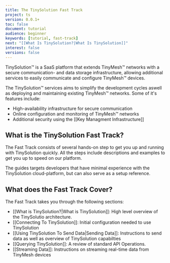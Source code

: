 ```yaml
---
title: The TinySolution Fast Track
project: ts
version: 0.0.1+
toc: false
document: tutorial
audience: beginner
keywords: [tutorial, fast-track]
next: "[[What Is TinySolution?|What Is TinySolution]]"
interest: false
versions: false
---
```


TinySolution™ is a SaaS platform that extends TinyMesh™ networks with
a secure communication- and data storage infrastructure, allowing
additional services to easily communicate and configure TinyMesh™
devices.

The TinySolution™ services aims to simplify the development cycles
aswell as deploying and maintaining existing TinyMesh™ networks. Some
of it's features include:

* High-availability infrastructure for secure communication
* Online configuration and monitoring of TinyMesh™ networks
* Additional security using the [[Key Managment Infrastructure]]

## What is the TinySolution Fast Track?

The Fast Track consists of several hands-on step to get you up and
running with TinySolution quickly. All the steps include descriptions
and examples to get you up to speed on our platform.

The guides targets developers that have minimal experience with the
TinySolution cloud-platform, but can also serve as a setup reference.

## What does the Fast Track Cover?

The Fast Track takes you through the following sections:

* [[What is TinySolution?|What is TinySolution]]: High level overview of the TinySolutio architecture.
* [[Connecting To TinySolution]]: Initial configuration needed to use TinySolution
* [[Using TinySolution To Send Data|Sending Data]]: Instructions to send data as well as overview of TinySolution capabilties
* [[Querying TinySolution]]: A review of standard API Operations.
* [[Streaming Data]]: Instructions on streaming real-time data from TinyMesh devices
